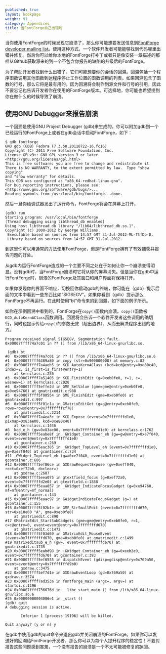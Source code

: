 ```yaml
---
published: true
layout: bookpage
weight: 91
category: Appendices
title: 当FontForge自己出错时
---
```


当你使用FontForge的时候发现它崩溃了，那么你可能想要发送信息到[FontForge
developer mailing list](https://lists.sourceforge.net/lists/listinfo/fontforge-devel)。使用这种方式，一个软件开发者可能能够找到代码哪里出错并修复。然后你可以给你本地的FontForge打补丁或者只是像安装一章描述的那样从Github获取源来的到一个不包含你报告的缺陷的升级后的FontForge。

为了帮助开发者找到什么出错了，它们可能想要你的会话的回溯。回溯包括一个程序函数调用其他函数到达程序停止工作位置的函数调用的列表。如果回溯包含了函数的行号，那么它将是最有用的。因为回溯将会制作到源文件和行号的引用，因此不要忘记也告诉开发者你在使用的FontForge版本。可选择地，你可能也希望提到你在做什么的时候导致了崩溃。

## 使用GNU Debugger来报告崩溃

一个回溯是使用GNU Project Debugger (gdb)来生成的。你可以附加gdb到一个已经运行的FontForge上或者在gdb会话中启动FontForge，如下：

```
$ gdb fontforge
GNU gdb (GDB) Fedora (7.3.50.20110722-16.fc16)
Copyright (C) 2011 Free Software Foundation, Inc.
License GPLv3+: GNU GPL version 3 or later <http://gnu.org/licenses/gpl.html>
This is free software: you are free to change and redistribute it.
There is NO WARRANTY, to the extent permitted by law.  Type "show copying"
and "show warranty" for details.
This GDB was configured as "x86_64-redhat-linux-gnu".
For bug reporting instructions, please see:
<http://www.gnu.org/software/gdb/bugs/>...
Reading symbols from /usr/local/bin/fontforge...done.
```

然后一旦你给调试器发出了运行命令，FontForge将会在屏幕上打开。

```
(gdb) run
Starting program: /usr/local/bin/fontforge 
[Thread debugging using libthread_db enabled]
Using host libthread_db library "/lib64/libthread_db.so.1".
Copyright (c) 2000-2012 by George Williams.
 Executable based on sources from 14:57 GMT 31-Jul-2012-ML-TtfDb-D.
 Library based on sources from 14:57 GMT 31-Jul-2012.
```

到这里你可以用通常的方法使用FontForge，但是FontForge拥有了有效捕获并报告问题的好处。

从gdb内运行FontForge造成的一个主要不同之处在于如何让你一个崩溃变得明显。没有gdb时，当FontForge崩溃时它将从你的屏幕消失。但是当你在gdb中运行FontForge时，崩溃的FontForge及其窗口和用户界面将保持打开。

如果你发现你的界面不响应，切换回你启动gdb的终端，你可能在（gdb）提示后面的文本中看到一些东西比如“SIGSEGV”。如果你看到（gdb）提示那么FontForge不再运行。在此时使用“bt”命令来的到回溯，如下面的例子所示。

如你在示例回溯中看到的，FontForge在`copy()`函数内崩溃。`copy()`函数被`KCD_AutoKernAClass`函数调用。回溯将会告诉一个软件开发者这些调用的确切行，同时也提示传给`copy()`的参数无效（超出边界），从而去解决程序出错的地方。

```
Program received signal SIGSEGV, Segmentation fault. 
0x00007ffff74a7c01 in ?? () from /lib/x86_64-linux-gnu/libc.so.

 (gdb) bt
#0  0x00007ffff74a7c01 in ?? () from /lib/x86_64-linux-gnu/libc.so.6
#1  0x00007ffff6389a80 in copy (str=0x900000008) at memory.c:82
#2  0x00007ffff7a4aeb5 in KCD_AutoKernAClass (kcd=kcd@entry=0xe80c40, index=2, is_first=is_first@entry=1)
    at kernclass.c:236
#3  0x00007ffff7a51405 in KCD_FinishEdit (g=0xeb0fe0, r=1, c=, wasnew=1) at kernclass.c:2020
#4  0x00007ffff5effe2d in GME_SetValue (gme=gme@entry=0xeb0fe0, g=0xe94760) at gmatrixedit.c:988
#5  0x00007ffff5f00554 in GME_FinishEdit (gme=0xeb0fe0) at gmatrixedit.c:997
#6  0x00007ffff5f01c1a in GMatrixEditGet (g=g@entry=0xeb0fe0, rows=rows@entry=0x7fffffffcf78)
    at gmatrixedit.c:2214
#7  0x00007ffff7a4ea3c in KCD_Expose (event=0x7fffffffd1e0, pixmap=0x83ae00, kcd=0xe80c40)
    at kernclass.c:1446
#8  kcd_e_h (gw=0x83ae00, event=0x7fffffffd1e0) at kernclass.c:1762
#9  0x00007ffff5eabe8f in _GWidget_Container_eh (gw=gw@entry=0xe7f040, event=event@entry=0x7fffffffd1e0)
    at gcontainer.c:269
#10 0x00007ffff5eac385 in _GWidget_TopLevel_eh (event=0x7fffffffd1e0, gw=0xe7f040) at gcontainer.c:734
#11 _GWidget_TopLevel_eh (gw=0xe7f040, event=0x7fffffffd1e0) at gcontainer.c:606
#12 0x00007ffff5ef86ce in GXDrawRequestExpose (gw=0xe7f040, rect=0xef72b0, doclear=)
    at gxdraw.c:2687
#13 0x00007ffff5eea075 in gtextfield_focus (g=0xef72a0, event=0x7fffffffd2e0) at gtextfield.c:1888
#14 0x00007ffff5eaa857 in _GWidget_IndicateFocusGadget (g=0xe94760, mf=mf@entry=mf_normal)
    at gcontainer.c:143
#15 0x00007ffff5eaac97 in GWidgetIndicateFocusGadget (g=) at gcontainer.c:155
#16 0x00007ffff5f02b1e in GME_StrSmallEdit (event=0x7fffffffd670, str=0xe10e60 "A", gme=0xeb0fe0)
    at gmatrixedit.c:890
#17 GMatrixEdit_StartSubGadgets (gme=gme@entry=0xeb0fe0, r=1, c=c@entry=0, event=event@entry=0x7fffffffd670)
    at gmatrixedit.c:1472
#18 0x00007ffff5f03d69 in GMatrixEdit_MouseEvent (event=0x7fffffffd670, gme=0xeb0fe0) at gmatrixedit.c:1499
#19 matrixeditsub_e_h (gw=, event=0x7fffffffd670) at gmatrixedit.c:1735
#20 0x00007ffff5eabd98 in _GWidget_Container_eh (gw=0xeeb2e0, event=0x7fffffffd670) at gcontainer.c:393
#21 0x00007ffff5ef6555 in dispatchEvent (gdisp=gdisp@entry=0x769a50, event=event@entry=0x7fffffffd9b0)
    at gxdraw.c:3475
#22 0x00007ffff5ef7d1e in GXDrawEventLoop (gd=0x769a50) at gxdraw.c:3574
#23 0x00007ffff7ad353a in fontforge_main (argc=, argv=) at startui.c:1196
#24 0x00007ffff736676d in __libc_start_main () from /lib/x86_64-linux-gnu/libc.so.6
#25 0x00000000004006e1 in _start ()
(gdb) quit
A debugging session is active.

       Inferior 1 [process 19196] will be killed.

Quit anyway? (y or n) y
```
在gdb中使用gdb的quit命令来退出gdb并关闭崩溃的FontForge。如果你可以发送好的回溯给FontForge开发者，那么你可以为每个人提升程序的稳定性！不要对报告这些问题感到害羞，一个没有报告的崩溃是一个不太可能被修复的蹦阔。
